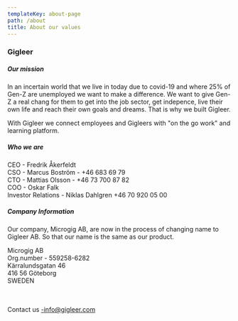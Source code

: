```yaml
---
templateKey: about-page
path: /about
title: About our values
---
```

### Gigleer

##### Our mission

In an incertain world that we live in today due to covid-19 and where 25% of Gen-Z are unemployed we want to make a difference. We want to give Gen-Z a real chang for them to get into the job sector, get indepence, live their own life and reach their own goals and dreams. That is why we built Gigleer.

With Gigleer we connect employees and Gigleers with "on the go work" and learning platform. 



##### Who we are

CEO - Fredrik Åkerfeldt \
CSO - Marcus Boström - +46 683 69 79\
CTO - Mattias Olsson - +46 73 700 87 82\
COO - Oskar Falk\
Investor Relations - Niklas Dahlgren +46 70 920 05 00

##### Company Information

Our company, Microgig AB, are now in the process of changing name to Gigleer AB. So that our name is the same as our product. 

Microgig AB\
Org.number - 559258-6282\
Kärralundsgatan 46\
416 56 Göteborg\
SWEDEN

\
\
Contact us -info@gigleer.com